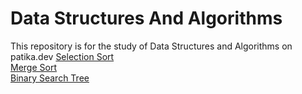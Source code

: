 # Data Structures And Algorithms
This repository is for the study of Data Structures and Algorithms on patika.dev
[Selection Sort](project\selection-sort.md)  
[Merge Sort](project\merge-sort.md)  
[Binary Search Tree](project\binary-search-tree.md)  
